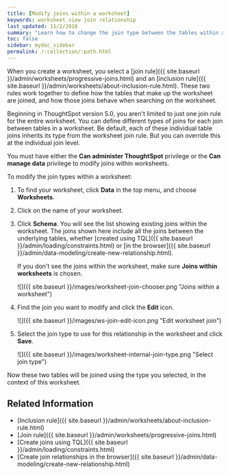 ```yaml
---
title: [Modify joins within a worksheet]
keywords: worksheet view join relationship
last_updated: 11/2/2018
summary: "Learn how to change the join type between the tables within a worksheet"
toc: false
sidebar: mydoc_sidebar
permalink: /:collection/:path.html
---
```


When you create a worksheet, you select a [join rule]({{ site.baseurl }}/admin/worksheets/progressive-joins.html) and an [inclusion rule]({{ site.baseurl }}/admin/worksheets/about-inclusion-rule.html). These two rules work together to define how the tables that make up the worksheet are joined, and how those joins behave when searching on the worksheet.

Beginning in ThoughtSpot version 5.0, you aren't limited to just one join rule for the entire worksheet. You can define different types of joins for each join between tables in a worksheet. Be default, each of these individual table joins inherits its type from the worksheet join rule. But you can override this at the individual join level.

You must have either the **Can administer ThoughtSpot** privilege or the **Can manage data** privilege to modify joins within worksheets.

To modify the join types within a worksheet:

1. To find your worksheet, click **Data** in the top menu, and choose **Worksheets**.

2. Click on the name of your worksheet.

3. Click **Schema**. You will see the list showing existing joins within the worksheet. The joins shown here include all the joins between the underlying tables, whether [created using TQL]({{ site.baseurl }}/admin/loading/constraints.html) or [in the browser]({{ site.baseurl }}/admin/data-modeling/create-new-relationship.html).

   If you don't see the joins within the worksheet, make sure **Joins within worksheets** is chosen.

   ![]({{ site.baseurl }}/images/worksheet-join-chooser.png "Joins within a worksheet")

4. Find the join you want to modify and click the **Edit** icon.

   ![]({{ site.baseurl }}/images/ws-join-edit-icon.png "Edit worksheet join")

5. Select the join type to use for this relationship in the worksheet and click **Save**.

   ![]({{ site.baseurl }}/images/worksheet-internal-join-type.png "Select join type")

Now these two tables will be joined using the type you selected, in the context of this worksheet.

## Related Information

-   [Inclusion rule]({{ site.baseurl }}/admin/worksheets/about-inclusion-rule.html)
-   [Join rule]({{ site.baseurl }}/admin/worksheets/progressive-joins.html)
-   [Create joins using TQL]({{ site.baseurl }}/admin/loading/constraints.html)
-   [Create join relationships in the browser]({{ site.baseurl }}/admin/data-modeling/create-new-relationship.html)
